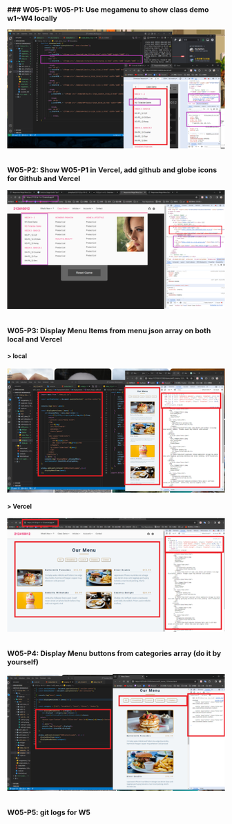 ### ### W05-P1: W05-P1: Use megamenu to show class demo w1~W4 locally
 
![](w05-p1.png)
 

 

```
```
### W05-P2: Show W05-P1 in Vercel, add github and globe icons for Github and Vercel
 
![](w05-p2.png) 

```
```
### W05-P3: Display Menu Items from menu json array on both local and Vercel

#### > local
 
![](w05-p3-1.png)
 
#### > Vercel
 
![](w05-p3-2.png)
 
```
```
### W05-P4: Display Menu buttons from categories array (do it by yourself)
 
![](w05-p4.png)
```
```

### W05-P5: git logs for W5
 
```

```